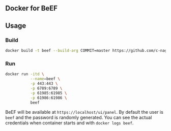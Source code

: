 Docker for BeEF
---------------

## Usage

### Build

```sh
docker build -t beef --build-arg COMMIT=master https://github.com/c-nagy/beef.git
```

### Run

```sh
docker run -itd \
           --name=beef \
           -p 443:443 \
           -p 6789:6789 \
           -p 61985:61985 \
           -p 61986:61986 \
           beef
```

BeEF will be available at `https://localhost/ui/panel`. By default the user
is `beef` and the password is randomly generated. You can see the actual
credentials when container starts and with `docker logs beef`.
